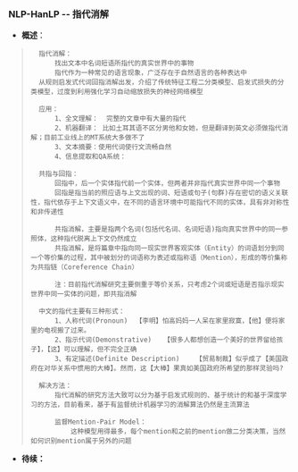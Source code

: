 ### NLP-HanLP -- 指代消解
- **概述**：
>       指代消解：
>           找出文本中名词短语所指代的真实世界中的事物
>           指代作为一种常见的语言现象，广泛存在于自然语言的各种表达中
>       从规则启发式代词回指消解出发，介绍了传统特征工程二分类模型、启发式损失的分类模型，过度到利用强化学习自动缩放损失的神经网络模型
>
>       应用：
>           1、全文理解：  完整的文章中有大量的指代
>           2、机器翻译： 比如土耳其语不区分男他和女她，但是翻译到英文必须做指代消解；目前工业线上的MT系统大多做不了
>           3、文本摘要：使用代词使行文流畅自然
>           4、信息提取和QA系统：
>
>       共指与回指：
>           回指中，后一个实体指代前一个实体，但两者并非指代真实世界中同一个事物
>           回指是指当前的照应语与上文出现的词、短语或句子(句群)存在密切的语义关联性，指代依存于上下文语义中，在不同的语言环境中可能指代不同的实体，具有非对称性和非传递性
>
>           共指消解，主要是指两个名词(包括代名词、名词短语)指向真实世界中的同一参照体，这种指代脱离上下文仍然成立
>           共指消解，是将篇章中指向同一现实世界客观实体（Entity）的词语划分到同一个等价集的过程，其中被划分的词语称为表述或指称语（Mention），形成的等价集称为共指链（Coreference Chain）
>
>           注：目前指代消解研究主要侧重于等价关系，只考虑2个词或短语是否指示现实世界中同一实体的问题，即共指消解
>
>       中文的指代主要有三种形式：
>           1、人称代词(Pronoun)  【李明】怕高妈妈一人呆在家里寂寞，【他】便将家里的电视搬了过来。
>           2、指示代词(Demonstrative)   【很多人都想创造一个美好的世界留给孩子】，【这】可以理解，但不完全正确
>           3、有定描述(Definite Description)    【贸易制裁】似乎成了【美国政府在对华关系中惯用的大棒】。然而，这【大棒】果真如美国政府所希望的那样灵验吗?
>
>       解决方法：
>           指代消解的研究方法大致可以分为基于启发式规则的、基于统计的和基于深度学习的方法，目前看来，基于有监督统计机器学习的消解算法仍然是主流算法
>
>           监督Mention-Pair Model：
>               这种模型用得最多，每个mention和之前的mention做二分类决策，当然如何识别mention属于另外的问题
>
>
>
>
>
>
>
>
>
>
>
>
>
>
>
>
>
>
>
>
>

- **待续：**
>
>
>
>
>
>
>
>
>
>
>
>
>
>
>
>
>
>
>
>
>
>
>
>
>
>
>
>
>
>
>
>
>
>
